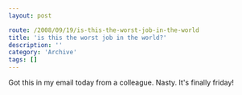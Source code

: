 ```yaml
---
layout: post

route: /2008/09/19/is-this-the-worst-job-in-the-world
title: 'is this the worst job in the world?'
description: ''
category: 'Archive'
tags: []
---
```


Got this in my email today from a colleague. Nasty. It's finally friday!
